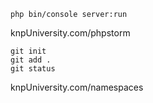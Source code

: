     php bin/console server:run
        
knpUniversity.com/phpstorm

    git init
    git add .
    git status

knpUniversity.com/namespaces